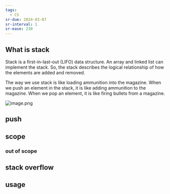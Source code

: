 ```yaml
---
tags:
  - CS
sr-due: 2024-03-07
sr-interval: 1
sr-ease: 230
---
```

## What is stack

Stack is a first-in-last-out (LIFO) data structure. An array and linked list can implement the stack. So, the stack describes the logical relationship of how the elements are added and removed.

The way we use stack is like loading ammunition into the magazine. When we push an element in the stack, it is like adding ammunition to the magazine. When we pop an element, it is like firing bullets from a magazine.

![image.png](https://obsidianpicture-1320276993.cos.ap-hongkong.myqcloud.com/Obsidian/Picture/202403261730362.png)


## push

## scope

### out of scope

## stack overflow

## usage

